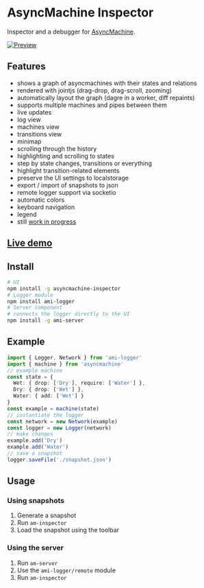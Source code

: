# AsyncMachine Inspector

Inspector and a debugger for [AsyncMachine](https://github.com/TobiaszCudnik/asyncmachine).

[![Preview](http://tobiaszcudnik.github.io/asyncmachine-inspector/sample.png)](https://photos.app.goo.gl/ZZCQ6vH9iD1o9tEw6)

## Features
- shows a graph of asyncmachines with their states and relations
- rendered with jointjs (drag-drop, drag-scroll, zooming)
- automatically layout the graph (dagre in a worker, diff repaints)
- supports multiple machines and pipes between them
- live updates
- log view
- machines view
- transitions view
- minimap
- scrolling through the history
- highlighting and scrolling to states
- step by state changes, transitions or everything
- highlight transition-related elements
- preserve the UI settings to localstorage
- export / import of snapshots to json
- remote logger support via socketio
- automatic colors
- keyboard navigation
- legend
- still [work in progress](https://github.com/TobiaszCudnik/asyncmachine-inspector/blob/master/docs/TODO.md)

## [Live demo](https://stackblitz.com/edit/asyncmachine-inspector-restaurant)

## Install

```bash
# UI
npm install -g asyncmachine-inspector
# Logger module
npm install ami-logger
# Server component
# connects the logger directly to the UI
npm install -g ami-server
```

## Example

```typescript
import { Logger, Network } from 'ami-logger'
import { machine } from 'asyncmachine'
// example machine
const state = {
  Wet: { drop: ['Dry'], require: ['Water'] },
  Dry: { drop: ['Wet'] },
  Water: { add: ['Wet'] }
}
const example = machine(state)
// instantiate the logger
const network = new Network(example)
const logger = new Logger(network)
// make changes
example.add('Dry')
example.add('Water')
// save a snapshot
logger.saveFile('./snapshot.json')
```

## Usage

### Using snapshots

1. Generate a snapshot
1. Run `am-inspector`
1. Load the snapshot using the toolbar

### Using the server

1. Run `am-server`
1. Use the `ami-logger/remote` module
1. Run `am-inspector`
